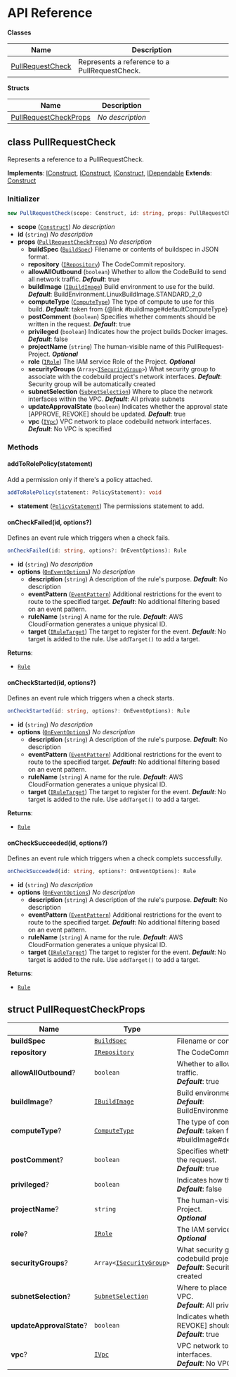 # API Reference

**Classes**

Name|Description
----|-----------
[PullRequestCheck](#cloudcomponents-cdk-pull-request-check-pullrequestcheck)|Represents a reference to a PullRequestCheck.


**Structs**

Name|Description
----|-----------
[PullRequestCheckProps](#cloudcomponents-cdk-pull-request-check-pullrequestcheckprops)|*No description*



## class PullRequestCheck  <a id="cloudcomponents-cdk-pull-request-check-pullrequestcheck"></a>

Represents a reference to a PullRequestCheck.

__Implements__: [IConstruct](#constructs-iconstruct), [IConstruct](#aws-cdk-core-iconstruct), [IConstruct](#constructs-iconstruct), [IDependable](#aws-cdk-core-idependable)
__Extends__: [Construct](#aws-cdk-core-construct)

### Initializer




```ts
new PullRequestCheck(scope: Construct, id: string, props: PullRequestCheckProps)
```

* **scope** (<code>[Construct](#aws-cdk-core-construct)</code>)  *No description*
* **id** (<code>string</code>)  *No description*
* **props** (<code>[PullRequestCheckProps](#cloudcomponents-cdk-pull-request-check-pullrequestcheckprops)</code>)  *No description*
  * **buildSpec** (<code>[BuildSpec](#aws-cdk-aws-codebuild-buildspec)</code>)  Filename or contents of buildspec in JSON format. 
  * **repository** (<code>[IRepository](#aws-cdk-aws-codecommit-irepository)</code>)  The CodeCommit repository. 
  * **allowAllOutbound** (<code>boolean</code>)  Whether to allow the CodeBuild to send all network traffic. __*Default*__: true
  * **buildImage** (<code>[IBuildImage](#aws-cdk-aws-codebuild-ibuildimage)</code>)  Build environment to use for the build. __*Default*__: BuildEnvironment.LinuxBuildImage.STANDARD_2_0
  * **computeType** (<code>[ComputeType](#aws-cdk-aws-codebuild-computetype)</code>)  The type of compute to use for this build. __*Default*__: taken from {@link #buildImage#defaultComputeType}
  * **postComment** (<code>boolean</code>)  Specifies whether comments should be written in the request. __*Default*__: true
  * **privileged** (<code>boolean</code>)  Indicates how the project builds Docker images. __*Default*__: false
  * **projectName** (<code>string</code>)  The human-visible name of this PullRequest-Project. __*Optional*__
  * **role** (<code>[IRole](#aws-cdk-aws-iam-irole)</code>)  The IAM service Role of the Project. __*Optional*__
  * **securityGroups** (<code>Array<[ISecurityGroup](#aws-cdk-aws-ec2-isecuritygroup)></code>)  What security group to associate with the codebuild project's network interfaces. __*Default*__: Security group will be automatically created
  * **subnetSelection** (<code>[SubnetSelection](#aws-cdk-aws-ec2-subnetselection)</code>)  Where to place the network interfaces within the VPC. __*Default*__: All private subnets
  * **updateApprovalState** (<code>boolean</code>)  Indicates whether the approval state [APPROVE, REVOKE] should be updated. __*Default*__: true
  * **vpc** (<code>[IVpc](#aws-cdk-aws-ec2-ivpc)</code>)  VPC network to place codebuild network interfaces. __*Default*__: No VPC is specified


### Methods


#### addToRolePolicy(statement) <a id="cloudcomponents-cdk-pull-request-check-pullrequestcheck-addtorolepolicy"></a>

Add a permission only if there's a policy attached.

```ts
addToRolePolicy(statement: PolicyStatement): void
```

* **statement** (<code>[PolicyStatement](#aws-cdk-aws-iam-policystatement)</code>)  The permissions statement to add.




#### onCheckFailed(id, options?) <a id="cloudcomponents-cdk-pull-request-check-pullrequestcheck-oncheckfailed"></a>

Defines an event rule which triggers when a check fails.

```ts
onCheckFailed(id: string, options?: OnEventOptions): Rule
```

* **id** (<code>string</code>)  *No description*
* **options** (<code>[OnEventOptions](#aws-cdk-aws-events-oneventoptions)</code>)  *No description*
  * **description** (<code>string</code>)  A description of the rule's purpose. __*Default*__: No description
  * **eventPattern** (<code>[EventPattern](#aws-cdk-aws-events-eventpattern)</code>)  Additional restrictions for the event to route to the specified target. __*Default*__: No additional filtering based on an event pattern.
  * **ruleName** (<code>string</code>)  A name for the rule. __*Default*__: AWS CloudFormation generates a unique physical ID.
  * **target** (<code>[IRuleTarget](#aws-cdk-aws-events-iruletarget)</code>)  The target to register for the event. __*Default*__: No target is added to the rule. Use `addTarget()` to add a target.

__Returns__:
* <code>[Rule](#aws-cdk-aws-events-rule)</code>

#### onCheckStarted(id, options?) <a id="cloudcomponents-cdk-pull-request-check-pullrequestcheck-oncheckstarted"></a>

Defines an event rule which triggers when a check starts.

```ts
onCheckStarted(id: string, options?: OnEventOptions): Rule
```

* **id** (<code>string</code>)  *No description*
* **options** (<code>[OnEventOptions](#aws-cdk-aws-events-oneventoptions)</code>)  *No description*
  * **description** (<code>string</code>)  A description of the rule's purpose. __*Default*__: No description
  * **eventPattern** (<code>[EventPattern](#aws-cdk-aws-events-eventpattern)</code>)  Additional restrictions for the event to route to the specified target. __*Default*__: No additional filtering based on an event pattern.
  * **ruleName** (<code>string</code>)  A name for the rule. __*Default*__: AWS CloudFormation generates a unique physical ID.
  * **target** (<code>[IRuleTarget](#aws-cdk-aws-events-iruletarget)</code>)  The target to register for the event. __*Default*__: No target is added to the rule. Use `addTarget()` to add a target.

__Returns__:
* <code>[Rule](#aws-cdk-aws-events-rule)</code>

#### onCheckSucceeded(id, options?) <a id="cloudcomponents-cdk-pull-request-check-pullrequestcheck-onchecksucceeded"></a>

Defines an event rule which triggers when a check complets successfully.

```ts
onCheckSucceeded(id: string, options?: OnEventOptions): Rule
```

* **id** (<code>string</code>)  *No description*
* **options** (<code>[OnEventOptions](#aws-cdk-aws-events-oneventoptions)</code>)  *No description*
  * **description** (<code>string</code>)  A description of the rule's purpose. __*Default*__: No description
  * **eventPattern** (<code>[EventPattern](#aws-cdk-aws-events-eventpattern)</code>)  Additional restrictions for the event to route to the specified target. __*Default*__: No additional filtering based on an event pattern.
  * **ruleName** (<code>string</code>)  A name for the rule. __*Default*__: AWS CloudFormation generates a unique physical ID.
  * **target** (<code>[IRuleTarget](#aws-cdk-aws-events-iruletarget)</code>)  The target to register for the event. __*Default*__: No target is added to the rule. Use `addTarget()` to add a target.

__Returns__:
* <code>[Rule](#aws-cdk-aws-events-rule)</code>



## struct PullRequestCheckProps  <a id="cloudcomponents-cdk-pull-request-check-pullrequestcheckprops"></a>






Name | Type | Description 
-----|------|-------------
**buildSpec** | <code>[BuildSpec](#aws-cdk-aws-codebuild-buildspec)</code> | Filename or contents of buildspec in JSON format.
**repository** | <code>[IRepository](#aws-cdk-aws-codecommit-irepository)</code> | The CodeCommit repository.
**allowAllOutbound**? | <code>boolean</code> | Whether to allow the CodeBuild to send all network traffic.<br/>__*Default*__: true
**buildImage**? | <code>[IBuildImage](#aws-cdk-aws-codebuild-ibuildimage)</code> | Build environment to use for the build.<br/>__*Default*__: BuildEnvironment.LinuxBuildImage.STANDARD_2_0
**computeType**? | <code>[ComputeType](#aws-cdk-aws-codebuild-computetype)</code> | The type of compute to use for this build.<br/>__*Default*__: taken from {@link #buildImage#defaultComputeType}
**postComment**? | <code>boolean</code> | Specifies whether comments should be written in the request.<br/>__*Default*__: true
**privileged**? | <code>boolean</code> | Indicates how the project builds Docker images.<br/>__*Default*__: false
**projectName**? | <code>string</code> | The human-visible name of this PullRequest-Project.<br/>__*Optional*__
**role**? | <code>[IRole](#aws-cdk-aws-iam-irole)</code> | The IAM service Role of the Project.<br/>__*Optional*__
**securityGroups**? | <code>Array<[ISecurityGroup](#aws-cdk-aws-ec2-isecuritygroup)></code> | What security group to associate with the codebuild project's network interfaces.<br/>__*Default*__: Security group will be automatically created
**subnetSelection**? | <code>[SubnetSelection](#aws-cdk-aws-ec2-subnetselection)</code> | Where to place the network interfaces within the VPC.<br/>__*Default*__: All private subnets
**updateApprovalState**? | <code>boolean</code> | Indicates whether the approval state [APPROVE, REVOKE] should be updated.<br/>__*Default*__: true
**vpc**? | <code>[IVpc](#aws-cdk-aws-ec2-ivpc)</code> | VPC network to place codebuild network interfaces.<br/>__*Default*__: No VPC is specified



